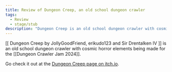```yaml
---
title: Review of Dungeon Creep, an old school dungeon crawler
tags: 
  - Review
  - stage/stub
description: "Dungeon Creep is an old school dungeon crawler with cosmic horror elements being made for the Dungeon Crawler Jam 2024"
---
```


[[ Dungeon Creep by JollyGoodFriend, erikudo123 and Sir Drentalken IV ]] is an old school dungeon crawler with cosmic horror elements being made for the [[Dungeon Crawler Jam 2024]].

Go check it out at the [Dungeon Creep page on itch.io](https://jollygoodfriend.itch.io/dungeon-creep).
